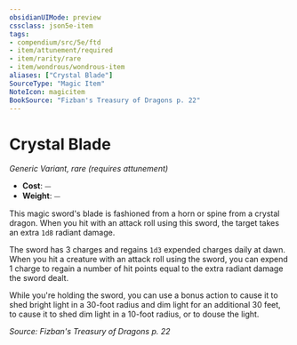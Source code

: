 ```yaml
---
obsidianUIMode: preview
cssclass: json5e-item
tags:
- compendium/src/5e/ftd
- item/attunement/required
- item/rarity/rare
- item/wondrous/wondrous-item
aliases: ["Crystal Blade"]
SourceType: "Magic Item"
NoteIcon: magicitem
BookSource: "Fizban's Treasury of Dragons p. 22"
---
```

# Crystal Blade
*Generic Variant, rare (requires attunement)*  

- **Cost**: ⏤
- **Weight**: ⏤

This magic sword's blade is fashioned from a horn or spine from a crystal dragon. When you hit with an attack roll using this sword, the target takes an extra `1d8` radiant damage.

The sword has 3 charges and regains `1d3` expended charges daily at dawn. When you hit a creature with an attack roll using the sword, you can expend 1 charge to regain a number of hit points equal to the extra radiant damage the sword dealt.

While you're holding the sword, you can use a bonus action to cause it to shed bright light in a 30-foot radius and dim light for an additional 30 feet, to cause it to shed dim light in a 10-foot radius, or to douse the light.

*Source: Fizban's Treasury of Dragons p. 22*